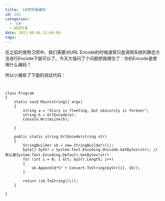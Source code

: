```yaml
---
title: 'C#字符串编码'
id: 241
categories:
  - 'C#'
  - WEB开发
date: 2013-08-06 12:04:09
tags:
---
```


在之前的使用习惯中，我们需要对URL Encode的时候通常只是调用系统的静态方法进行Encode下就可以了。今天大强问了个问题把我楞住了：你的Encode是使用什么编码？

所以小猪有了下面的测试代码：
```


class Program
{
    static void Main(string[] args)
    {
        string a = "Glory is fleeting, but obscurity is forever";
        string b = UrlEncode(a);
        Console.WriteLine(b);

    }

    public static string UrlEncode(string str)
    {
        StringBuilder sb = new StringBuilder\(\);
        byte[] byStr = System.Text.Encoding.Unicode.GetBytes(str); //默认是System.Text.Encoding.Default.GetBytes(str)
        for (int i = 0; i &lt; byStr.Length; i++)
        {
            sb.Append(@"%" + Convert.ToString(byStr[i], 16));
        }

        return (sb.ToString\(\));
    }

}

 ```